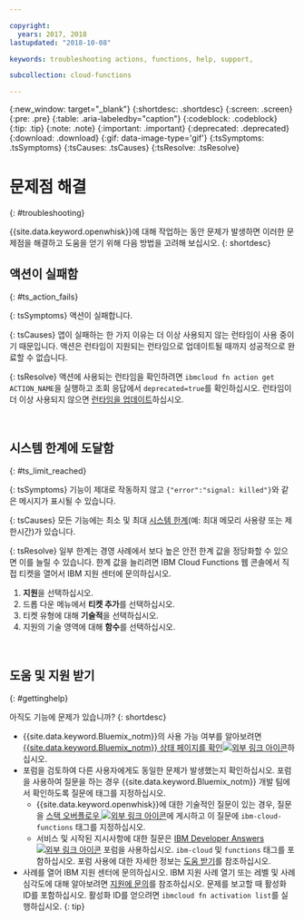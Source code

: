```yaml
---

copyright:
  years: 2017, 2018
lastupdated: "2018-10-08"

keywords: troubleshooting actions, functions, help, support,

subcollection: cloud-functions

---
```


{:new_window: target="_blank"}
{:shortdesc: .shortdesc}
{:screen: .screen}
{:pre: .pre}
{:table: .aria-labeledby="caption"}
{:codeblock: .codeblock}
{:tip: .tip}
{:note: .note}
{:important: .important}
{:deprecated: .deprecated}
{:download: .download}
{:gif: data-image-type='gif'}
{:tsSymptoms: .tsSymptoms}
{:tsCauses: .tsCauses}
{:tsResolve: .tsResolve}

# 문제점 해결
{: #troubleshooting}

{{site.data.keyword.openwhisk}}에 대해 작업하는 동안 문제가 발생하면 이러한 문제점을 해결하고 도움을 얻기 위해 다음 방법을 고려해 보십시오.
{: shortdesc}



## 액션이 실패함
{: #ts_action_fails}

{: tsSymptoms}
액션이 실패합니다. 

{: tsCauses}
앱이 실패하는 한 가지 이유는 더 이상 사용되지 않는 런타임이 사용 중이기 때문입니다. 액션은 런타임이 지원되는 런타임으로 업데이트될 때까지 성공적으로 완료할 수 없습니다. 

{: tsResolve}
액션에 사용되는 런타임을 확인하려면 `ibmcloud fn action get ACTION_NAME`을 실행하고 조회 응답에서 `deprecated=true`를 확인하십시오. 런타임이 더 이상 사용되지 않으면 [런타임을 업데이트](/docs/openwhisk?topic=cloud-functions-actions#actions_update)하십시오.


<br />


## 시스템 한계에 도달함
{: #ts_limit_reached}

{: tsSymptoms}
기능이 제대로 작동하지 않고 `{"error":"signal: killed"}`와 같은 메시지가 표시될 수 있습니다.

{: tsCauses}
모든 기능에는 최소 및 최대 [시스템 한계](/docs/openwhisk?topic=cloud-functions-limits#limits_syslimits)(예: 최대 메모리 사용량 또는 제한시간)가 있습니다. 

{: tsResolve}
일부 한계는 경영 사례에서 보다 높은 안전 한계 값을 정당화할 수 있으면 이를 늘릴 수 있습니다. 한계 값을 늘리려면 IBM Cloud Functions 웹 콘솔에서 직접 티켓을 열어서 IBM 지원 센터에 문의하십시오.

1. **지원**을 선택하십시오.
2. 드롭 다운 메뉴에서 **티켓 추가**를 선택하십시오.
3. 티켓 유형에 대해 **기술적**을 선택하십시오.
4. 지원의 기술 영역에 대해 **함수**를 선택하십시오.


<br />


## 도움 및 지원 받기
{: #gettinghelp}

아직도 기능에 문제가 있습니까?
{: shortdesc}

-   {{site.data.keyword.Bluemix_notm}}의 사용 가능 여부를 알아보려면 [{{site.data.keyword.Bluemix_notm}} 상태 페이지를 확인![외부 링크 아이콘](../icons/launch-glyph.svg "외부 링크 아이콘")](https://cloud.ibm.com/status?selected=status)하십시오.
-   포럼을 검토하여 다른 사용자에게도 동일한 문제가 발생했는지 확인하십시오. 포럼을 사용하여 질문을 하는 경우 {{site.data.keyword.Bluemix_notm}} 개발 팀에서 확인하도록 질문에 태그를 지정하십시오.
    -   {{site.data.keyword.openwhisk}}에 대한 기술적인 질문이 있는 경우, 질문을 [스택 오버플로우 ![외부 링크 아이콘](../icons/launch-glyph.svg "외부 링크 아이콘")](https://stackoverflow.com/search?q=ibm-cloud-functions)에 게시하고 이 질문에 `ibm-cloud-functions` 태그를 지정하십시오.
    -   서비스 및 시작된 지시사항에 대한 질문은 [IBM Developer Answers ![외부 링크 아이콘](../icons/launch-glyph.svg "외부 링크 아이콘")](https://developer.ibm.com/answers/topics/functions/?smartspace=bluemix) 포럼을 사용하십시오. `ibm-cloud` 및 `functions` 태그를 포함하십시오.
    포럼 사용에 대한 자세한 정보는 [도움 받기](/docs/get-support?topic=get-support-getting-customer-support#using-avatar)를 참조하십시오. 
-   사례를 열어 IBM 지원 센터에 문의하십시오. IBM 지원 사례 열기 또는 레벨 및 사례 심각도에 대해 알아보려면 [지원에 문의](/docs/get-support?topic=get-support-getting-customer-support)를 참조하십시오.
문제를 보고할 때 활성화 ID를 포함하십시오. 활성화 ID를 얻으려면 `ibmcloud fn activation list`를 실행하십시오.
{: tip}
